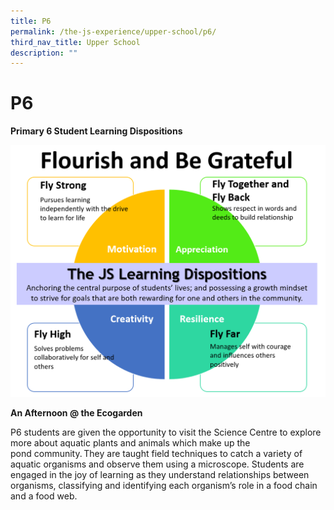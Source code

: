 ```yaml
---
title: P6
permalink: /the-js-experience/upper-school/p6/
third_nav_title: Upper School
description: ""
---
```

# **P6**

**Primary 6 Student Learning Dispositions**

![](/images/13.png)

**An Afternoon @ the Ecogarden**

P6 students are given the opportunity to visit the Science Centre to explore more about aquatic plants and animals which make up the  
pond community. They are taught field techniques to catch a variety of aquatic organisms and observe them using  a microscope. Students are engaged in the joy of learning as they understand relationships between organisms, classifying and  identifying each organism’s role in a food chain and a food web.